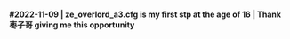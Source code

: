 #### #2022-11-09	|	ze_overlord_a3.cfg is my first stp at the age of 16	|	Thank 枣子哥 giving me this opportunity
